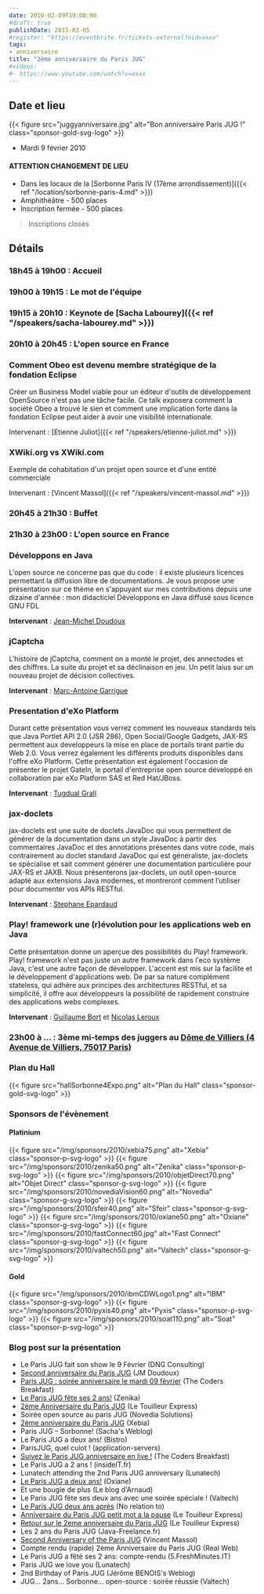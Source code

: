 ```yaml
---
date: 2010-02-09T19:00:00
#draft: true
publishDate: 2015-03-05
#register: "https://eventbrite.fr/tickets-external?eid=xxxx"
tags:
- anniversaire
title: "2ème anniversaire du Paris JUG"
#videos:
#- https://www.youtube.com/watch?v=xxxx
---
```



## Date et lieu

{{< figure src="juggyanniversaire.jpg" alt="Bon anniversaire Paris JUG !" class="sponsor-gold-svg-logo" >}}

* Mardi 9 février 2010

#### ATTENTION CHANGEMENT DE LIEU

* Dans les locaux de la [Sorbonne Paris IV (17ème arrondissement)]({{< ref "/location/sorbonne-paris-4.md" >}})
* Amphithéâtre - 500 places
* Inscription fermée - 500 places

> Inscriptions closes

## Détails

### 18h45 à 19h00 : Accueil

### 19h00 à 19h15 : Le mot de l'équipe

### 19h15 à 20h10 : Keynote de [Sacha Labourey]({{< ref "/speakers/sacha-labourey.md" >}})

### 20h10 à 20h45 : L'open source en France

### Comment Obeo est devenu membre stratégique de la fondation Eclipse

Créer un Business Model viable pour un éditeur d'outils de développement OpenSource n'est pas une tâche facile. Ce talk exposera comment la société Obeo a trouvé le sien et comment une implication forte dans la fondation Eclipse peut aider à avoir une visibilité internationale.

Intervenant : [Etienne Juliot]({{< ref "/speakers/etienne-juliot.md" >}})

### XWiki.org vs XWiki.com

Exemple de cohabitation d'un projet open source et d'une entité commerciale

Intervenant : [Vincent Massol]({{< ref "/speakers/vincent-massol.md" >}})

### 20h45 à 21h30 : Buffet

### 21h30 à 23h00 : L'open source en France

### Développons en Java

L'open source ne concerne pas que du code : il existe plusieurs licences permettant la diffusion libre de documentations. Je vous propose une présentation sur ce thème en s'appuyant sur mes contributions depuis une dizaine d'année : mon didacticiel Développons en Java diffusé sous licence GNU FDL

**Intervenant** : [Jean-Michel Doudoux]()

### jCaptcha

L'histoire de jCaptcha, comment on a monté le projet, des annectodes et des chiffres. La suite du projet et sa déclinaison en jeu. Un petit laius sur un nouveau projet de décision collectives.

**Intervenant** : [Marc-Antoine Garrigue]()

### Presentation d'eXo Platform

Durant cette présentation vous verrez comment les nouveaux standards tels que Java Portlet API 2.0 (JSR 286), Open Social/Google Gadgets, JAX-RS permettent aux developpeurs la mise en place de portails tirant partie du Web 2.0. Vous verrez également les différents produits disponibles dans l'offre eXo Platform. Cette présentation est également l'occasion de présenter le projet GateIn, le portail d'entreprise open source développé en collaboration par eXo Platform SAS et Red Hat/JBoss.

**Intervenant** : [Tugdual Grall]()

### jax-doclets

jax-doclets est une suite de doclets JavaDoc qui vous permettent de générer de la documentation dans un style JavaDoc à partir des commentaires JavaDoc et des annotations présentes dans votre code, mais contrairement au doclet standard JavaDoc qui est généraliste, jax-doclets se spécialise et sait comment générer une documentation particulière pour JAX-RS et JAXB. Nous présenterons jax-doclets, un outil open-source adapté aux extensions Java modernes, et montreront comment l’utiliser pour documenter vos APIs RESTful.

**Intervenant** : [Stephane Epardaud]()

### Play! framework une (r)évolution pour les applications web en Java

Cette présentation donne un aperçue des possibilités du Play! framework. Play! framework n'est pas juste un autre framework dans l'eco système Java, c'est une autre façon de développer. L'accent est mis sur la facilite et le développement d'applications web. De par sa nature complément stateless, qui adhère aux principes des architectures RESTful, et sa simplicité, il offre aux développeurs la possibilité de rapidement construire des applications webs complexes.

**Intervenant** : [Guillaume Bort]() et [Nicolas Leroux]()

### 23h00 à ... : 3ème mi-temps des juggers au [Dôme de Villiers (4 Avenue de Villiers, 75017 Paris)](https://maps.google.fr/maps?f=q&source=s_q&hl=fr&geocode=&q=d%C3%B4me+de+villiers+75017+paris&sll=48.879167,2.334938&sspn=0.162566,0.308647&ie=UTF8&hq=d%C3%B4me+de+villiers&hnear=75017+Paris&ll=48.881457,2.31561&spn=0.00254,0.004823&t=h&z=18&iwloc=A)

### Plan du Hall

{{< figure src="hallSorbonne4Expo.png" alt="Plan du Hall" class="sponsor-gold-svg-logo" >}}

### Sponsors de l'évènement

#### Platinium

{{< figure src="/img/sponsors/2010/xebia75.png" alt="Xebia" class="sponsor-p-svg-logo" >}}
{{< figure src="/img/sponsors/2010/zenika50.png" alt="Zenika" class="sponsor-p-svg-logo" >}}
{{< figure src="/img/sponsors/2010/objetDirect70.png" alt="Objet Direct" class="sponsor-g-svg-logo" >}}
{{< figure src="/img/sponsors/2010/novediaVision60.png" alt="Novedia" class="sponsor-g-svg-logo" >}}
{{< figure src="/img/sponsors/2010/sfeir40.png" alt="Sfeir" class="sponsor-g-svg-logo" >}}
{{< figure src="/img/sponsors/2010/oxiane50.png" alt="Oxiane" class="sponsor-g-svg-logo" >}}
{{< figure src="/img/sponsors/2010/fastConnect60.jpg" alt="Fast Connect" class="sponsor-g-svg-logo" >}}
{{< figure src="/img/sponsors/2010/valtech50.png" alt="Valtech" class="sponsor-g-svg-logo" >}}

#### Gold

{{< figure src="/img/sponsors/2010/ibmCDWLogo1.png" alt="IBM" class="sponsor-g-svg-logo" >}}
{{< figure src="/img/sponsors/2010/pyxis40.png" alt="Pyxis" class="sponsor-p-svg-logo" >}}
{{< figure src="/img/sponsors/2010/soat110.png" alt="Soat" class="sponsor-p-svg-logo" >}}


### Blog post sur la présentation

* Le Paris JUG fait son show le 9 Février (DNG Consulting)
* [Second anniversaire du Paris JUG](http://www.jmdoudoux.fr/blog/index.php?post/2010/01/25/Second-anniversaire-du-Paris-JUG) (JM Doudoux)
* [Paris JUG : soirée anniversaire le mardi 09 février](http://ow.ly/1nACOt) (The Coders Breakfast)
* [Le Paris JUG fête ses 2 ans!](http://blog.zenika.com/index.php?post/2010/01/27/Le-Paris-JUG-f%C3%AAte-ses-2-ans!) (Zenika)
* [2ème Anniversaire du Paris JUG](http://www.touilleur-express.fr/2010/01/30/2eme-anniversaire-du-paris-jug-le-9-fevrier-2010/) (Le Touilleur Express)
* Soirée open source au paris JUG (Novedia Solutions)
* [2ème anniversaire du Paris JUG](http://blog.xebia.fr/2010/02/01/2eme-anniversaire-du-paris-jug/) (Xebia)
* Paris JUG – Sorbonne! (Sacha's Weblog)
* Le Paris JUG a deux ans! (Bistro)
* ParisJUG, quel culot ! (application-servers)
* [Suivez le Paris JUG anniversaire en live !](http://thecodersbreakfast.net/index.php?post/2010/02/05/Suivez-le-Paris-JUG-anniversaire-en-live) (The Coders Breakfast)
* Le Paris JUG a 2 ans ! (insideIT.fr)
* Lunatech attending the 2nd Paris JUG anniversary (Lunatech)
* [Le Paris JUG a deux ans!](http://blog.oxiane.com/2010/02/07/le-paris-jug-a-deux-ans/) (Oxiane)
* Et une bougie de plus (Le blog d'Arnaud)
* Le Paris JUG fête ses deux ans avec une soirée spéciale ! (Valtech)
* [Le Paris JUG deux ans après](http://blog.emmanuelbernard.com/2010/02/le-parisjug-deux-ans-apres/) (No relation to)
* [Anniversaire du Paris JUG petit mot a la pause](http://www.touilleur-express.fr/2010/02/09/anniversaire-du-paris-jug-petit-mot-a-la-pause/) (Le Touilleur Express)
* [Retour sur le 2eme anniversaire du Paris JUG](http://www.touilleur-express.fr/2010/02/10/retour-sur-le-2eme-anniversaire-du-paris-jug/) (Le Touilleur Express)
* Les 2 ans du Paris JUG (Java-Freelance.fr)
* [Second Anniversary of the Paris JUG](http://massol.myxwiki.org/xwiki/bin/view/Blog/ParisJUGSecondAnniversary) (Vincent Massol)
* Compte rendu (rapide) 2ème Anniversaire du Paris JUG (Real Web)
* Le Paris JUG a fêté ses 2 ans: compte-rendu (5.FreshMinutes.IT)
* Paris JUG we love you (Lunatech)
* 2nd Birthday of Paris JUG (Jérôme BENOIS's Weblog)
* JUG… 2ans… Sorbonne…  open-source : soirée réussie (Valtech)

